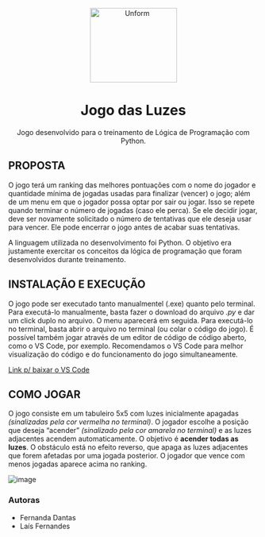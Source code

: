 <p align="center">
  <img src="https://user-images.githubusercontent.com/65668818/139310254-b4b20342-e237-4340-957c-1f9564a0ce76.png" height="150" width="175" alt="Unform" />
</p>

<h1 align="center">Jogo das Luzes</h1>
<p align="center">Jogo desenvolvido para o treinamento de Lógica de Programação com Python.</p>

## PROPOSTA

O jogo terá um ranking das melhores pontuações com o nome do jogador e quantidade mínima de jogadas usadas para finalizar (vencer) o jogo; além de um menu em que o jogador possa optar por sair ou jogar. Isso se repete quando terminar o número de jogadas (caso ele perca). Se ele decidir jogar, deve ser novamente solicitado o número de tentativas que ele deseja usar para vencer. Ele pode encerrar o jogo antes de acabar suas tentativas.

A linguagem utilizada no desenvolvimento foi Python. O objetivo era justamente exercitar os conceitos da lógica de programação que foram desenvolvidos durante treinamento. 

## INSTALAÇÃO E EXECUÇÃO

O jogo pode ser executado tanto manualmentel (.exe) quanto pelo terminal. 
Para executá-lo manualmente, basta fazer o download do arquivo *.py* e dar um click duplo no arquivo. O menu aparecerá em seguida. 
Para executá-lo no terminal, basta abrir o arquivo no terminal (ou colar o código do jogo). É possível também jogar através de um editor de código de código aberto, como o VS Code, por exemplo.
Recomendamos o VS Code para melhor visualização do código e do funcionamento do jogo simultaneamente.

[Link p/ baixar o VS Code ](https://code.visualstudio.com/download)

## COMO JOGAR 

O jogo consiste em um tabuleiro 5x5 com luzes inicialmente apagadas *(sinalizadas pela cor vermelha no terminal)*. O jogador escolhe a posição que deseja “acender” *(sinalizado pela cor amarela no terminal)* e as luzes adjacentes acendem automaticamente. 
O objetivo é **acender todas as luzes**. O obstáculo está no efeito reverso, que apaga as luzes adjacentes que forem afetadas por uma jogada posterior. 
O jogador que vence com menos jogadas aparece acima no ranking. 


![image](https://user-images.githubusercontent.com/65668818/139275921-7ce4e801-da55-4469-a8c5-f14ce1c0e3b0.png)

### Autoras
- Fernanda Dantas
- Laís Fernandes
